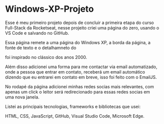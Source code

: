 <h1>Windows-XP-Projeto</h1>
<p>Esse é meu primeiro projeto depois de concluir a primeira etapa do curso Full-Stack da Rocketseat, nesse projeito criei uma página do zero, usando o VS Code e salvando no GitHub.</p>
<p>Essa página remete a uma página do Windows XP, a borda da página, a fonte de texto e o detalhamneto do <nav> foi inspirado no clássico dos anos 2000.</p>
<p>Além disso adicionei uma forma para me contactar via email automatizado, onde a pessoa que entrar em contato, receberá um email automático dizendo que eu entrarei em contato em breve, isso foi feito com o EmailJS.</p>
<p>No rodapé da página adicionei minhas redes socias mais relevantes, com apenas um click o leitor será redirecionado para essas redes socias em uma nova janela.</p>
<p>Listei as principais tecnologias, frameworks e bibliotecas que usei:</p>
HTML,
CSS,
JavaScript,
GitHub,
Visual Studio Code,
Microsoft Edge.
